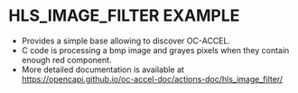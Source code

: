 # HLS_IMAGE_FILTER EXAMPLE

* Provides a simple base allowing to discover OC-ACCEL.
* C code is processing a bmp image and grayes pixels when they contain enough red component.
* More detailed documentation is available at <https://opencapi.github.io/oc-accel-doc/actions-doc/hls_image_filter/>
